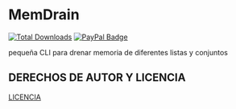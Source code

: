 # MemDrain
[![Total Downloads](https://img.shields.io/github/downloads/LuSlower/MemDrain/total.svg)](https://github.com/LuSlower/MemDrain/releases) [![PayPal Badge](https://img.shields.io/badge/PayPal-003087?logo=paypal&logoColor=fff&style=flat)](https://paypal.me/eldontweaks) 

pequeña CLI para drenar memoria de diferentes listas y conjuntos

## DERECHOS DE AUTOR Y LICENCIA
[LICENCIA](LICENSE)
